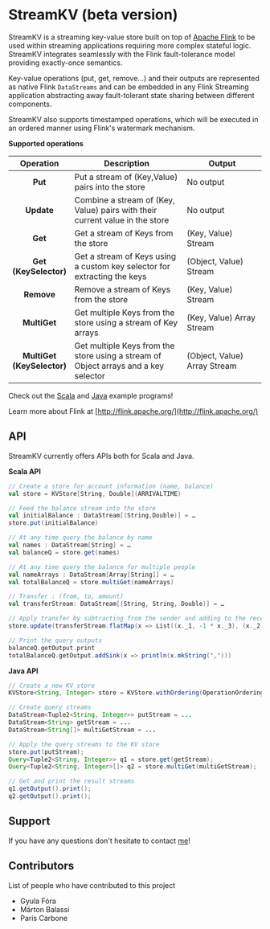 # StreamKV (beta version)

StreamKV is a streaming key-value store built on top of [Apache Flink](http://flink.apache.org/) to be used within streaming applications requiring more complex stateful logic. StreamKV integrates seamlessly with the Flink fault-tolerance model providing exactly-once semantics.

Key-value operations (put, get, remove...) and their outputs are represented as native Flink `DataStreams` and can be embedded in any Flink Streaming application abstracting away fault-tolerant state sharing between different components. 

StreamKV also supports timestamped operations, which will be executed in an ordered manner using Flink's watermark mechanism.

**Supported operations**

<table class="table table-bordered">
  <thead>
    <tr>
      <th class="text-center" style="width: 15%">Operation</th>
      <th class="text-left" style="width: 50%">Description</th>
      <th class="text-left" style="width: 35%">Output</th>
    </tr>
  </thead>

  <tbody>
    <tr>
      <td align="center"><strong>Put</strong></td>
      <td>Put a stream of (Key,Value) pairs into the store</td>
      <td>No output</td>
    </tr>
    <tr>
      <td align="center"><strong>Update</strong></td>
      <td>Combine a stream of (Key, Value) pairs with their current value in the store</td>
      <td>No output</td>
    </tr>
    <tr>
      <td align="center"><strong>Get</strong></td>
      <td>Get a stream of Keys from the store</td>
      <td>(Key, Value) Stream</td>
    </tr>
    <tr>
      <td align="center"><strong>Get (KeySelector)</strong></td>
      <td>Get a stream of Keys using a custom key selector for extracting the keys</td>
      <td>(Object, Value) Stream</td>
    </tr>
    <tr>
      <td align="center"><strong>Remove</strong></td>
      <td>Remove a stream of Keys from the store</td>
      <td>(Key, Value) Stream</td>
    </tr>
    <tr>
      <td align="center"><strong>MultiGet</strong></td>
      <td>Get multiple Keys from the store using a stream of Key arrays</td>
      <td>(Key, Value) Array Stream</td>
    </tr>
    <tr>
      <td align="center"><strong>MultiGet (KeySelector)</strong></td>
      <td>Get multiple Keys from the store using a stream of Object arrays and a key selector</td>
      <td>(Object, Value) Array Stream</td>
    </tr>
  </tbody>
</table>


Check out the [Scala](https://github.com/gyfora/StreamKV/blob/master/streamkv-scala/src/main/scala/streamkv/api/scala/example/StreamKVExample.scala) and [Java](https://github.com/gyfora/StreamKV/blob/master/streamkv-java/src/main/java/streamkv/api/java/examples/StreamKVExample.java) example programs! 

Learn more about Flink at [http://flink.apache.org/](http://flink.apache.org/)

## API

StreamKV currently offers APIs both for Scala and Java.

**Scala API**

```scala
// Create a store for account information (name, balance)
val store = KVStore[String, Double](ARRIVALTIME)

// Feed the balance stream into the store
val initialBalance : DataStream[(String,Double)] = …
store.put(initialBalance)

// At any time query the balance by name
val names : DataStream[String] = …
val balanceQ = store.get(names)

// At any time query the balance for multiple people
val nameArrays : DataStream[Array[String]] = …
val totalBalanceQ = store.multiGet(nameArrays)

// Transfer : (from, to, amount)
val transferStream: DataStream[(String, String, Double)] = …

// Apply transfer by subtracting from the sender and adding to the receiver
store.update(transferStream.flatMap(x => List((x._1, -1 * x._3), (x._2, x._3))))(_ + _)

// Print the query outputs
balanceQ.getOutput.print
totalBalanceQ.getOutput.addSink(x => println(x.mkString(",")))
```

**Java API**

```java
// Create a new KV store
KVStore<String, Integer> store = KVStore.withOrdering(OperationOrdering.ARRIVALTIME);

// Create query streams
DataStream<Tuple2<String, Integer>> putStream = ...
DataStream<String> getStream = ...
DataStream<String[]> multiGetStream = ...

// Apply the query streams to the KV store
store.put(putStream);
Query<Tuple2<String, Integer>> q1 = store.get(getStream);
Query<Tuple2<String, Integer>[]> q2 = store.multiGet(multiGetStream);

// Get and print the result streams
q1.getOutput().print();
q2.getOutput().print();
```

## Support

If you have any questions don't hesitate to contact [me](mailto:gyfora@apache.org)!

## Contributors

List of people who have contributed to this project
* Gyula Fóra
* Márton Balassi
* Paris Carbone
